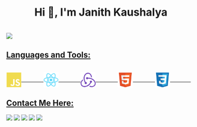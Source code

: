 <h1 align="center">Hi 👋, I'm Janith Kaushalya</h1>
<br>
<div>
  <a href="https://github.com/IT21268830">
    <img align="center" src="https://github-readme-stats.vercel.app/api?username=IT21268830&show_icons=true&theme=highcontrast&include_all_commits=true&count_private=true&hide=issues"/>
</div>
 
## Languages and Tools:

<div style="display: inline_block"><br>
  <img height="40" align="center" alt="Erica-Js" height="30" width="40" src="https://raw.githubusercontent.com/devicons/devicon/master/icons/javascript/javascript-plain.svg">
 &nbsp;&nbsp;&nbsp;&nbsp;&nbsp;&nbsp;&nbsp;&nbsp;&nbsp;&nbsp;&nbsp;&nbsp;&nbsp;
  <img height="40" align="center" alt="Erica-React" height="30" width="40" src="https://raw.githubusercontent.com/devicons/devicon/master/icons/react/react-original.svg">
 &nbsp;&nbsp;&nbsp;&nbsp;&nbsp;&nbsp;&nbsp;&nbsp;&nbsp;&nbsp;&nbsp;&nbsp;&nbsp;
  <img height="40" align="center" alt="Erica-Redux" height="30" width="40" src="https://raw.githubusercontent.com/devicons/devicon/master/icons/redux/redux-original.svg">
 &nbsp;&nbsp;&nbsp;&nbsp;&nbsp;&nbsp;&nbsp;&nbsp;&nbsp;&nbsp;&nbsp;&nbsp;&nbsp;
  <img height="40" align="center" alt="Erica-HTML" height="30" width="40" src="https://raw.githubusercontent.com/devicons/devicon/master/icons/html5/html5-original.svg">
 &nbsp;&nbsp;&nbsp;&nbsp;&nbsp;&nbsp;&nbsp;&nbsp;&nbsp;&nbsp;&nbsp;&nbsp;&nbsp;
  <img height="40" align="center" alt="Erica-CSS" height="30" width="40" src="https://raw.githubusercontent.com/devicons/devicon/master/icons/css3/css3-original.svg">
  &nbsp;&nbsp;&nbsp;&nbsp;&nbsp;&nbsp;&nbsp;&nbsp;&nbsp;&nbsp;&nbsp;&nbsp;&nbsp;
  </br>

## Contact Me Here:
<div> 
  <a href="https://www.linkedin.com/in/janith-kaushalya-933917216" target="_blank"><img src="https://img.shields.io/badge/-LinkedIn-%230077B5?style=for-the-badge&logo=linkedin&logoColor=white" target="_blank"></a> 
  <a href="https://twitter.com/j_kaushalya_?t=qUwRORrYvyU7vvTz8JGMAA&s=09" target="_blank"><img src="https://img.shields.io/badge/-Twitter-%23EA4335?style=for-the-badge&logo=youtube&logoColor=white" target="_blank"></a>
  <a href="https://instagram.com/j.kaushalya?igshid=ZDdkNTZiNTM=" target="_blank"><img src="https://img.shields.io/badge/-Instagram-%23E4405F?style=for-the-badge&logo=instagram&logoColor=white" target="_blank"></a>
  <a href = "mailto: it21268830@my.sliit.lk"><img src="https://img.shields.io/badge/-Gmail-%23333?style=for-the-badge&logo=gmail&logoColor=white" target="_blank"></a>
  <a href = "janithkbusiness@gmail.com"><img src="https://img.shields.io/badge/-Gmail-%23333?style=for-the-badge&logo=gmail&logoColor=black" target="_blank"></a>
 </br>
</br>
</div>
